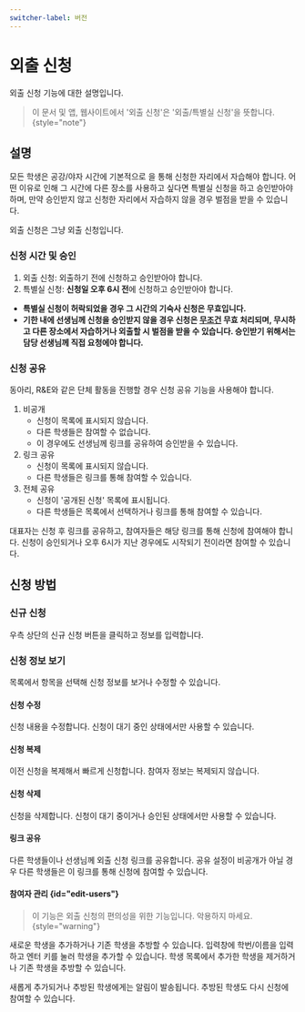 ```yaml
---
switcher-label: 버전
---
```

# 외출 신청

외출 신청 기능에 대한 설명입니다.

> 이 문서 및 앱, 웹사이트에서 '외출 신청'은 '외출/특별실 신청'을 뜻합니다.
{style="note"}

## 설명

모든 학생은 공강/야자 시간에 기본적으로 [](reserve.md)을 통해 신청한 자리에서 자습해야 합니다.
어떤 이유로 인해 그 시간에 다른 장소를 사용하고 싶다면 특별실 신청을 하고 승인받아야 하며, 만약 승인받지 않고 신청한 자리에서 자습하지 않을 경우 벌점을 받을 수 있습니다.

외출 신청은 그냥 외출 신청입니다.

### 신청 시간 및 승인

1. 외출 신청: 외출하기 전에 신청하고 승인받아야 합니다.
2. 특별실 신청: **신청일 오후 6시 전**에 신청하고 승인받아야 합니다.

+ **특별실 신청이 허락되었을 경우 그 시간의 기숙사 신청은 무효입니다.**
+ <b>기한 내에 선생님께 신청을 승인받지 않을 경우 신청은 <u>무조건</u> 무효 처리되며, 무시하고 다른 장소에서 자습하거나 외출할 시 벌점을 받을 수 있습니다. 승인받기 위해서는 담당 선생님께 직접 요청에야 합니다.</b>

### 신청 공유
동아리, R&E와 같은 단체 활동을 진행할 경우 신청 공유 기능을 사용해야 합니다.
1. 비공개
   + 신청이 목록에 표시되지 않습니다.
   + 다른 학생들은 참여할 수 없습니다.
   + 이 경우에도 선생님께 링크를 공유하여 승인받을 수 있습니다.
2. 링크 공유
   + 신청이 목록에 표시되지 않습니다.
   + 다른 학생들은 링크를 통해 참여할 수 있습니다.
3. 전체 공유
   + 신청이 '공개된 신청' 목록에 표시됩니다.
   + 다른 학생들은 목록에서 선택하거나 링크를 통해 참여할 수 있습니다.

대표자는 신청 후 링크를 공유하고, 참여자들은 해당 링크를 통해 신청에 참여해야 합니다. 신청이 승인되거나 오후 6시가 지난 경우에도 시작되기 전이라면 참여할 수 있습니다.

## 신청 방법

### 신규 신청
우측 상단의 신규 신청 버튼을 클릭하고 정보를 입력합니다.

### 신청 정보 보기
목록에서 항목을 선택해 신청 정보를 보거나 수정할 수 있습니다.

#### 신청 수정
신청 내용을 수정합니다. 신청이 대기 중인 상태에서만 사용할 수 있습니다.

#### 신청 복제
이전 신청을 복제해서 빠르게 신청합니다. 참여자 정보는 복제되지 않습니다.

#### 신청 삭제
신청을 삭제합니다. 신청이 대기 중이거나 승인된 상태에서만 사용할 수 있습니다.

#### 링크 공유
다른 학생들이나 선생님께 외출 신청 링크를 공유합니다. 공유 설정이 비공개가 아닐 경우 다른 학생들은 이 링크를 통해 신청에 참여할 수 있습니다.

#### 참여자 관리 {id="edit-users"}

> 이 기능은 외출 신청의 편의성을 위한 기능입니다. 악용하지 마세요.
{style="warning"}

새로운 학생을 추가하거나 기존 학생을 추방할 수 있습니다. 입력창에 학번/이름을 입력하고 엔터 키를 눌러 학생을 추가할 수 있습니다. 학생 목록에서 추가한 학생을 제거하거나 기존 학생을 추방할 수 있습니다.

새롭게 추가되거나 추방된 학생에게는 알림이 발송됩니다. 추방된 학생도 다시 신청에 참여할 수 있습니다.
